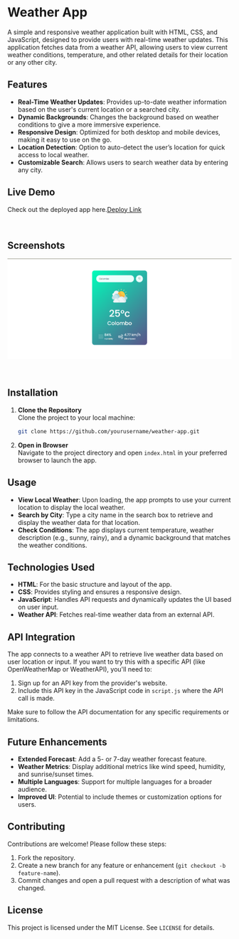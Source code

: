 
# Weather App

A simple and responsive weather application built with HTML, CSS, and JavaScript, designed to provide users with real-time weather updates. This application fetches data from a weather API, allowing users to view current weather conditions, temperature, and other related details for their location or any other city. 



## Features

- **Real-Time Weather Updates**: Provides up-to-date weather information based on the user's current location or a searched city.
- **Dynamic Backgrounds**: Changes the background based on weather conditions to give a more immersive experience.
- **Responsive Design**: Optimized for both desktop and mobile devices, making it easy to use on the go.
- **Location Detection**: Option to auto-detect the user’s location for quick access to local weather.
- **Customizable Search**: Allows users to search weather data by entering any city.

## Live Demo
Check out the deployed app here.<a href="[url](https://rameshedirisinghe.github.io/Weather-App/)">Deploy Link</a>

<br>

## Screenshots

![Main Interface](https://github.com/RameshEdirisinghe/Weather-App/blob/3c994dcf9239305d8b6852e0884bbf893e003b0c/Screenshot%202024-10-27%20013331.png)


<br>

## Installation

1. **Clone the Repository**  
   Clone the project to your local machine:
   ```bash
   git clone https://github.com/yourusername/weather-app.git
   ```
   
2. **Open in Browser**  
   Navigate to the project directory and open `index.html` in your preferred browser to launch the app.

## Usage

- **View Local Weather**: Upon loading, the app prompts to use your current location to display the local weather.
- **Search by City**: Type a city name in the search box to retrieve and display the weather data for that location.
- **Check Conditions**: The app displays current temperature, weather description (e.g., sunny, rainy), and a dynamic background that matches the weather conditions.

## Technologies Used

- **HTML**: For the basic structure and layout of the app.
- **CSS**: Provides styling and ensures a responsive design.
- **JavaScript**: Handles API requests and dynamically updates the UI based on user input.
- **Weather API**: Fetches real-time weather data from an external API.

## API Integration

The app connects to a weather API to retrieve live weather data based on user location or input. If you want to try this with a specific API (like OpenWeatherMap or WeatherAPI), you'll need to:

1. Sign up for an API key from the provider's website.
2. Include this API key in the JavaScript code in `script.js` where the API call is made.

Make sure to follow the API documentation for any specific requirements or limitations.

## Future Enhancements

- **Extended Forecast**: Add a 5- or 7-day weather forecast feature.
- **Weather Metrics**: Display additional metrics like wind speed, humidity, and sunrise/sunset times.
- **Multiple Languages**: Support for multiple languages for a broader audience.
- **Improved UI**: Potential to include themes or customization options for users.

## Contributing

Contributions are welcome! Please follow these steps:

1. Fork the repository.
2. Create a new branch for any feature or enhancement (`git checkout -b feature-name`).
3. Commit changes and open a pull request with a description of what was changed.

## License

This project is licensed under the MIT License. See `LICENSE` for details.
